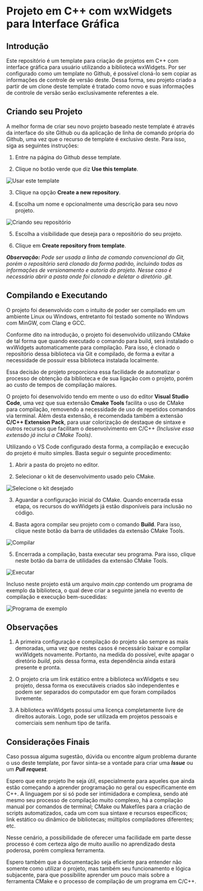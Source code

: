 # Projeto em C++ com wxWidgets para Interface Gráfica

## Introdução

Este repositório é um template para criação de projetos em C++ com interface gráfica para usuário utilizando a biblioteca wxWidgets. Por ser configurado como um template no Github, é possível cloná-lo sem copiar as informações de controle de versão deste. Dessa forma, seu projeto criado a partir de um clone deste template é tratado como novo e suas informações de controle de versão serão exclusivamente referentes a ele.

## Criando seu Projeto

A melhor forma de criar seu novo projeto baseado neste template é através da interface do site Github ou da aplicação de linha de comando própria do Github, uma vez que o recurso de template é exclusivo deste. Para isso, siga as seguintes instruções: 

1. Entre na página do Github desse template.  

2. Clique no botão verde que diz **Use this template**.

![Usar este template](https://imgur.com/T2eswUz.png)

3. Clique na opção **Create a new repository**.

4. Escolha um nome e opcionalmente uma descrição para seu novo projeto.

![Criando seu repositório](https://imgur.com/dbtpLTF.png)

5. Escolha a visibilidade que deseja para o repositório do seu projeto.

6. Clique em **Create repository from template**.

_**Observação:** Pode ser usada a linha de comando convencional do Git, porém o repositório será clonado da forma padrão, incluindo todas as informações de versionamento e autoria do projeto. Nesse caso é necessário abrir a pasta onde foi clonado e deletar o diretório _.git_._

## Compilando e Executando

O projeto foi desenvolvido com o intuito de poder ser compilado em um ambiente Linux ou Windows, entretanto foi testado somente no Windows com MinGW, com Clang e GCC.

Conforme dito na introdução, o projeto foi desenvolvido utilizando CMake de tal forma que quando executado o comando para build, será instalado o wxWidgets automaticamente para compilação. Para isso, é clonado o repositório dessa biblioteca via Git e compilado, de forma a evitar a necessidade de possuir essa biblioteca instalada localmente. 

Essa decisão de projeto proporciona essa facilidade de automatizar o processo de obtenção da biblioteca e de sua ligação com o projeto, porém ao custo de tempos de compilação maiores.

O projeto foi desenvolvido tendo em mente o uso do editor **Visual Studio Code**, uma vez que sua extensão **Cmake Tools** facilita o uso de CMake para compilação, removendo a necessidade de uso de repetidos comandos via terminal. Além desta extensão, é recomendada também a extensão **C/C++ Extension Pack**, para usar colorização de destaque de sintaxe e outros recursos que facilitam o desenvolvimento em C/C++ _(Inclusive essa extensão já inclui a CMake Tools)_.

Utilizando o VS Code configurado desta forma, a compilação e execução do projeto é muito simples. Basta seguir o seguinte procedimento:

1. Abrir a pasta do projeto no editor.

2. Selecionar o kit de desenvolvimento usado pelo CMake.

![Selecione o kit desejado](https://imgur.com/f7UuZnn.png)

3. Aguardar a configuração inicial do CMake. Quando encerrada essa etapa, os recursos do wxWidgets já estão disponíveis para inclusão no código.

4. Basta agora compilar seu projeto com o comando **Build**. Para isso, clique neste botão da barra de utilidades da extensão CMake Tools.

![Compilar](https://imgur.com/8pqi8D7.png)

5. Encerrada a compilação, basta executar seu programa. Para isso, clique neste botão da barra de utilidades da extensão CMake Tools.

![Executar](https://imgur.com/c3KchnQ.png)

Incluso neste projeto está um arquivo _main.cpp_ contendo um programa de exemplo da biblioteca, o qual deve criar a seguinte janela no evento de compilação e execução bem-sucedidas:

![Programa de exemplo](https://imgur.com/JkwFMVF.png)

## Observações

1. A primeira configuração e compilação do projeto são sempre as mais demoradas, uma vez que nestes casos é necessário baixar e compilar wxWidgets novamente. Portanto, na medida do possível, evite apagar o diretório _build_, pois dessa forma, esta dependência ainda estará presente e pronta.

2. O projeto cria um link estático entre a biblioteca wxWidgets e seu projeto, dessa forma os executáveis criados são independentes e podem ser separados do computador em que foram compilados livremente.

3. A biblioteca wxWidgets possui uma licença completamente livre de direitos autorais. Logo, pode ser utilizada em projetos pessoais e comerciais sem nenhum tipo de tarifa.

## Considerações Finais

Caso possua alguma sugestão, dúvida ou encontre algum problema durante o uso deste template, por favor sinta-se a vontade para criar uma _**Issue**_ ou um _**Pull request**_.

Espero que este projeto lhe seja útil, especialmente para aqueles que ainda estão começando a aprender programação no geral ou especificamente em C++. A linguagem por si só pode ser intimidadora e complexa, sendo até mesmo seu processo de compilação muito complexo, há a compilação manual por comandos de terminal; CMake ou Makefiles para a criação de scripts automatizados, cada um com sua sintaxe e recursos específicos; link estático ou dinâmico de bibliotecas; múltiplos compiladores diferentes; etc.

Nesse cenário, a possibilidade de oferecer uma facilidade em parte desse processo é com certeza algo de muito auxílio no aprendizado desta poderosa, porém complexa ferramenta. 

Espero também que a documentação seja eficiente para entender não somente como utilizar o projeto, mas também seu funcionamento e lógica subjacente, para que possibilite aprender um pouco mais sobre a ferramenta CMake e o processo de compilação de um programa em C/C++.
